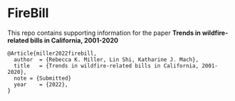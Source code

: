 # FireBill
This repo contains supporting information for the paper **Trends in wildfire-related bills in California, 2001-2020**
```
@Article{miller2022firebill,
  author  = {Rebecca K. Miller, Lin Shi, Katharine J. Mach}, 
  title   = {Trends in wildfire-related bills in California, 2001-2020},
  note = {Submitted}
  year    = {2022},
}
```
